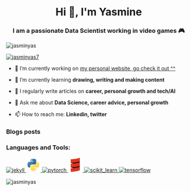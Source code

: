 <h1 align="center">Hi 👋, I'm Yasmine</h1>
<h3 align="center">I am a passionate Data Scientist working in video games 🎮</h3>

<p align="left"> <img src="https://komarev.com/ghpvc/?username=jasminyas&label=Profile%20views&color=0e75b6&style=flat" alt="jasminyas" /> </p>

<p align="left"> <a href="https://twitter.com/jasminyas7" target="blank"><img src="https://img.shields.io/twitter/follow/jasminyas7?logo=twitter&style=for-the-badge" alt="jasminyas7" /></a> </p>

- 🔭 I’m currently working on [my personal website, go check it out ^^](http://www.chasingikigai.com)

- 🌱 I’m currently learning **drawing, writing and making content**

- 📝 I regularly write articles on **career, personal growth and tech/AI**

- 💬 Ask me about **Data Science, career advice, personal growth**

- 📫 How to reach me: **Linkedin, twitter**

### Blogs posts
<!-- BLOG-POST-LIST:START -->
<!-- BLOG-POST-LIST:END -->


<h3 align="left">Languages and Tools:</h3>
<p align="left"> <a href="https://jekyllrb.com/" target="_blank"> <img src="https://www.vectorlogo.zone/logos/jekyllrb/jekyllrb-icon.svg" alt="jekyll" width="40" height="40"/> </a> <a href="https://www.python.org" target="_blank"> <img src="https://raw.githubusercontent.com/devicons/devicon/master/icons/python/python-original.svg" alt="python" width="40" height="40"/> </a> <a href="https://pytorch.org/" target="_blank"> <img src="https://www.vectorlogo.zone/logos/pytorch/pytorch-icon.svg" alt="pytorch" width="40" height="40"/> </a> <a href="https://www.scala-lang.org" target="_blank"> <img src="https://raw.githubusercontent.com/devicons/devicon/master/icons/scala/scala-original.svg" alt="scala" width="40" height="40"/> </a> <a href="https://scikit-learn.org/" target="_blank"> <img src="https://upload.wikimedia.org/wikipedia/commons/0/05/Scikit_learn_logo_small.svg" alt="scikit_learn" width="40" height="40"/> </a> <a href="https://www.tensorflow.org" target="_blank"> <img src="https://www.vectorlogo.zone/logos/tensorflow/tensorflow-icon.svg" alt="tensorflow" width="40" height="40"/> </a> </p>

<p><img align="center" src="https://github-readme-stats.vercel.app/api/top-langs?username=jasminyas&show_icons=true&locale=en&layout=compact" alt="jasminyas" /></p>
